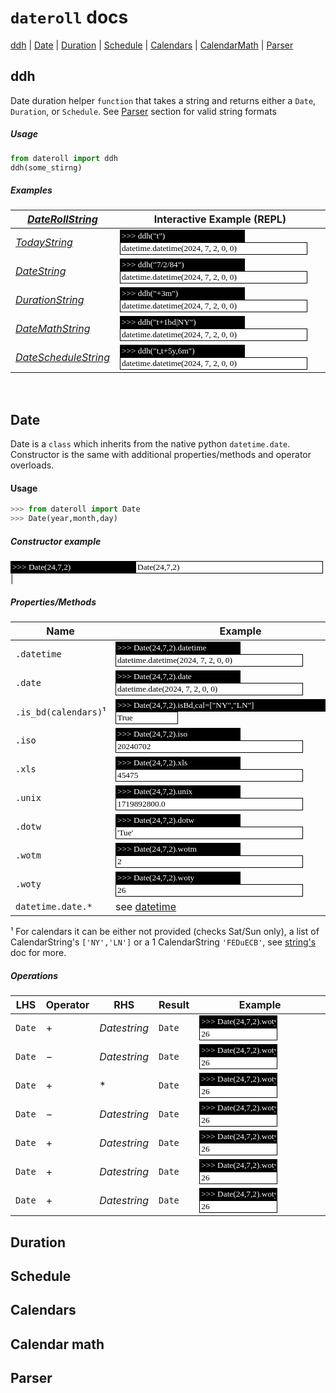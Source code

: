 # `dateroll` docs

[ddh]() | [Date]() | [Duration]() | [Schedule]() | [Calendars]() | [CalendarMath]() | [Parser]()


## ddh

Date duration helper `function` that takes a string and returns either a `Date`, `Duration`, or `Schedule`. See [Parser]() section for valid string formats

##### Usage

 ```python
 from dateroll import ddh
ddh(some_stirng)
```

##### Examples

|[*DateRollString*]()|Interactive Example (REPL)|
|-|-|
|[*TodayString*        ]()|<div style="display:inline-block"><input style="width:200px;background-color:black; border:none;outline:none;color:white;font-family:consolas;border: 1px solid black;font-size:10pt;" value='>>> ddh("t")'></input><input style="background-color:white;font-size:10pt; border:none;outline:none;color:black;width:300px;font-family:consolas;border:1px solid black;" disabled=True value="datetime.datetime(2024, 7, 2, 0, 0)"></input></div>|
|[*DateString*         ]()|<div style="display:inline-block"><input style="width:200px;background-color:black; border:none;outline:none;color:white;font-family:consolas;border: 1px solid black;font-size:10pt;" value='>>> ddh("7/2/84")'></input><input style="background-color:white;font-size:10pt; border:none;outline:none;color:black;width:300px;font-family:consolas;border:1px solid black;" disabled=True value="datetime.datetime(2024, 7, 2, 0, 0)"></input></div>|
|[*DurationString*     ]()|<div style="display:inline-block"><input style="width:200px;background-color:black; border:none;outline:none;color:white;font-family:consolas;border: 1px solid black;font-size:10pt;" value='>>> ddh("+3m")'></input><input style="background-color:white;font-size:10pt; border:none;outline:none;color:black;width:300px;font-family:consolas;border:1px solid black;" disabled=True value="datetime.datetime(2024, 7, 2, 0, 0)"></input></div>|
|[*DateMathString*     ]()|<div style="display:inline-block"><input style="width:200px;background-color:black; border:none;outline:none;color:white;font-family:consolas;border: 1px solid black;font-size:10pt;" value='>>> ddh("t+1bd\|NY")'></input><input style="background-color:white;font-size:10pt; border:none;outline:none;color:black;width:300px;font-family:consolas;border:1px solid black;" disabled=True value="datetime.datetime(2024, 7, 2, 0, 0)"></input></div>|
|[*DateScheduleString* ]()|<div style="display:inline-block"><input style="width:200px;background-color:black; border:none;outline:none;color:white;font-family:consolas;border: 1px solid black;font-size:10pt;" value='>>> ddh("t,t+5y,6m")'></input><input style="background-color:white;font-size:10pt; border:none;outline:none;color:black;width:300px;font-family:consolas;border:1px solid black;" disabled=True value="datetime.datetime(2024, 7, 2, 0, 0)"></input></div>|

<br>



## Date
<!-- [ddh]() | Date| [Dur<div style="display:inline-block"><input style="width:200px;background-color:black; border:none;outline:none;color:white;font-family:consolas;border: 1px solid black;font-size:10pt;" value='>>> ddh("t")'></input><input style="background-color:white;font-size:10pt; border:none;outline:none;color:black;width:300px;font-family:consolas;border:1px solid black;" disabled=True value="datetime.datetime(2024, 7, 2, 0, 0)"></input></div>| -->

Date is a `class` which inherits from the native python `datetime.date`. Constructor is the same with  additional properties/methods and operator overloads.

#### Usage
```python
>>> from dateroll import Date
>>> Date(year,month,day)
```
##### Constructor example
<div style="display:inline-block"><input style="width:200px;background-color:black; border:none;outline:none;color:white;font-family:consolas;border: 1px solid black;font-size:10pt;" value='>>> Date(24,7,2)'></input><input style="background-color:white;font-size:10pt; border:none;outline:none;color:black;width:300px;font-family:consolas;border:1px solid black;" disabled=True value="Date(24,7,2)"></input></div>|

##### Properties/Methods
|Name|Example|
|-|-|
|`.datetime`|<div style="display:inline-block"><input style="width:200px;background-color:black; border:none;outline:none;color:white;font-family:consolas;border: 1px solid black;font-size:10pt;" value='>>> Date(24,7,2).datetime'></input><input style="background-color:white;font-size:10pt; border:none;outline:none;color:black;width:300px;font-family:consolas;border:1px solid black;" disabled=True value="datetime.datetime(2024, 7, 2, 0, 0)"></input></div>|
|`.date`|<div style="display:inline-block"><input style="width:200px;background-color:black; border:none;outline:none;color:white;font-family:consolas;border: 1px solid black;font-size:10pt;" value='>>> Date(24,7,2).date'></input><input style="background-color:white;font-size:10pt; border:none;outline:none;color:black;width:300px;font-family:consolas;border:1px solid black;" disabled=True value="datetime.date(2024, 7, 2, 0, 0)"></input></div>||
|`.is_bd(calendars)`¹|<div style="display:inline-block"><input style="width:400px;background-color:black; border:none;outline:none;color:white;font-family:consolas;border: 1px solid black;font-size:10pt;" value='>>> Date(24,7,2).isBd,cal=["NY","LN"]'></input><input style="background-color:white;font-size:10pt; border:none;outline:none;color:black;width:100px;font-family:consolas;border:1px solid black;" disabled=True value="True"></input></div>|
|`.iso`|<div style="display:inline-block"><input style="width:200px;background-color:black; border:none;outline:none;color:white;font-family:consolas;border: 1px solid black;font-size:10pt;" value='>>> Date(24,7,2).iso'></input><input style="background-color:white;font-size:10pt; border:none;outline:none;color:black;width:300px;font-family:consolas;border:1px solid black;" disabled=True value="20240702"></input></div>|
|`.xls`|<div style="display:inline-block"><input style="width:200px;background-color:black; border:none;outline:none;color:white;font-family:consolas;border: 1px solid black;font-size:10pt;" value='>>> Date(24,7,2).xls'></input><input style="background-color:white;font-size:10pt; border:none;outline:none;color:black;width:300px;font-family:consolas;border:1px solid black;" disabled=True value="45475"></input></div>||
|`.unix`|<div style="display:inline-block"><input style="width:200px;background-color:black; border:none;outline:none;color:white;font-family:consolas;border: 1px solid black;font-size:10pt;" value='>>> Date(24,7,2).unix'></input><input style="background-color:white;font-size:10pt; border:none;outline:none;color:black;width:300px;font-family:consolas;border:1px solid black;" disabled=True value="1719892800.0"></input></div>||
|`.dotw`|<div style="display:inline-block"><input style="width:200px;background-color:black; border:none;outline:none;color:white;font-family:consolas;border: 1px solid black;font-size:10pt;" value='>>> Date(24,7,2).dotw'></input><input style="background-color:white;font-size:10pt; border:none;outline:none;color:black;width:300px;font-family:consolas;border:1px solid black;" disabled=True value="'Tue'"></input></div>||
|`.wotm`|<div style="display:inline-block"><input style="width:200px;background-color:black; border:none;outline:none;color:white;font-family:consolas;border: 1px solid black;font-size:10pt;" value='>>> Date(24,7,2).wotm'></input><input style="background-color:white;font-size:10pt; border:none;outline:none;color:black;width:300px;font-family:consolas;border:1px solid black;" disabled=True value="2"></input></div>||
|`.woty`|<div style="display:inline-block"><input style="width:200px;background-color:black; border:none;outline:none;color:white;font-family:consolas;border: 1px solid black;font-size:10pt;" value='>>> Date(24,7,2).woty'></input><input style="background-color:white;font-size:10pt; border:none;outline:none;color:black;width:300px;font-family:consolas;border:1px solid black;" disabled=True value="26"></input></div>||
|`datetime.date.*`|see [datetime](https://docs.python.org/3/library/datetime.html#datetime.date)|

¹ For calendars it can be either not provided (checks Sat/Sun only), a list of CalendarString's `['NY','LN']` or a 1 CalendarString `'FEDuECB'`, see [string's]() doc for more.

##### Operations

|LHS|Operator|RHS|Result|Example
|-|-|-|-|-|
|`Date`|$+$|*Datestring*|`Date`|<div style="display:inline-block"><input style="width:125px;background-color:black; border:none;outline:none;color:white;font-family:consolas;border: 1px solid black;font-size:10pt;" value='>>> Date(24,7,2).woty'></input><input style="background-color:white;font-size:10pt; border:none;outline:none;color:black;width:125px;font-family:consolas;border:1px solid black;" disabled=True value="26"></input></div>|
|`Date`|$-$|*Datestring*|`Date`|<div style="display:inline-block"><input style="width:125px;background-color:black; border:none;outline:none;color:white;font-family:consolas;border: 1px solid black;font-size:10pt;" value='>>> Date(24,7,2).woty'></input><input style="background-color:white;font-size:10pt; border:none;outline:none;color:black;width:125px;font-family:consolas;border:1px solid black;" disabled=True value="26"></input></div>|
|`Date`|$+$|*|`Date`|<div style="display:inline-block"><input style="width:125px;background-color:black; border:none;outline:none;color:white;font-family:consolas;border: 1px solid black;font-size:10pt;" value='>>> Date(24,7,2).woty'></input><input style="background-color:white;font-size:10pt; border:none;outline:none;color:black;width:125px;font-family:consolas;border:1px solid black;" disabled=True value="26"></input></div>|
|`Date`|$-$|*Datestring*|`Date`|<div style="display:inline-block"><input style="width:125px;background-color:black; border:none;outline:none;color:white;font-family:consolas;border: 1px solid black;font-size:10pt;" value='>>> Date(24,7,2).woty'></input><input style="background-color:white;font-size:10pt; border:none;outline:none;color:black;width:125px;font-family:consolas;border:1px solid black;" disabled=True value="26"></input></div>|
|`Date`|$+$|*Datestring*|`Date`|<div style="display:inline-block"><input style="width:125px;background-color:black; border:none;outline:none;color:white;font-family:consolas;border: 1px solid black;font-size:10pt;" value='>>> Date(24,7,2).woty'></input><input style="background-color:white;font-size:10pt; border:none;outline:none;color:black;width:125px;font-family:consolas;border:1px solid black;" disabled=True value="26"></input></div>|
|`Date`|$+$|*Datestring*|`Date`|<div style="display:inline-block"><input style="width:125px;background-color:black; border:none;outline:none;color:white;font-family:consolas;border: 1px solid black;font-size:10pt;" value='>>> Date(24,7,2).woty'></input><input style="background-color:white;font-size:10pt; border:none;outline:none;color:black;width:125px;font-family:consolas;border:1px solid black;" disabled=True value="26"></input></div>|
|`Date`|$+$|*Datestring*|`Date`|<div style="display:inline-block"><input style="width:125px;background-color:black; border:none;outline:none;color:white;font-family:consolas;border: 1px solid black;font-size:10pt;" value='>>> Date(24,7,2).woty'></input><input style="background-color:white;font-size:10pt; border:none;outline:none;color:black;width:125px;font-family:consolas;border:1px solid black;" disabled=True value="26"></input></div>|


## Duration

## Schedule

## Calendars

## Calendar math

## Parser